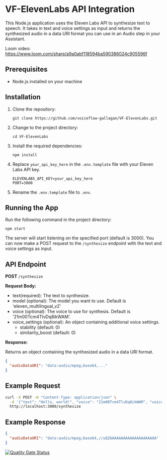 # VF-ElevenLabs API Integration

This Node.js application uses the Eleven Labs API to synthesize text to speech. It takes in text and voice settings as input and returns the synthesized audio in a data URI format you can use in an Audio step in your Assistant.

Loom video: https://www.loom.com/share/a9a0abf118594ba590386024c905596f

## Prerequisites

- Node.js installed on your machine

## Installation

1. Clone the repository:

   ```
   git clone https://github.com/voiceflow-gallagan/VF-ElevenLabs.git
   ```

2. Change to the project directory:

   ```
   cd VF-ElevenLabs
   ```

3. Install the required dependencies:

   ```
   npm install
   ```

4. Replace `your_api_key_here` in the `.env.template` file with your Eleven Labs API key.

   ```
   ELEVENLABS_API_KEY=your_api_key_here
   PORT=3000
   ```

5. Rename the `.env.template` file to `.env`.


## Running the App

Run the following command in the project directory:

```
npm start
```

The server will start listening on the specified port (default is 3000). You can now make a POST request to the `/synthesize` endpoint with the text and voice settings as input.

## API Endpoint

**POST** `/synthesize`

**Request Body:**

- text(required): The text to synthesize.
- model (optional): The model you want to use. Default is 'eleven_multilingual_v2'
- voice (optional): The voice to use for synthesis. Default is '21m00Tcm4TlvDq8ikWAM'.
- voice_settings (optional): An object containing additional voice settings.
  - stability (default: 0)
  - similarity_boost (default: 0)

**Response:**

Returns an object containing the synthesized audio in a data URI format.

```json
{
  "audioDataURI": "data:audio/mpeg;base64,..."
}
```

## Example Request

```bash
curl -X POST -H "Content-Type: application/json" \
  -d '{"text": "Hello, world!", "voice": "21m00Tcm4TlvDq8ikWAM", "voice_settings": {"stability": 0, "similarity_boost": 0}}' \
  http://localhost:3000/synthesize
```

## Example Response

```json
{
  "audioDataURI": "data:audio/mpeg;base64,//uQZAAAAAAAAAAAAAAAAAAAAA"
}
```

[![Quality Gate Status](https://sonarcloud.io/api/project_badges/measure?project=voiceflow-community_elevenlabs-integration&metric=alert_status)](https://sonarcloud.io/summary/new_code?id=voiceflow-community_elevenlabs-integration)
